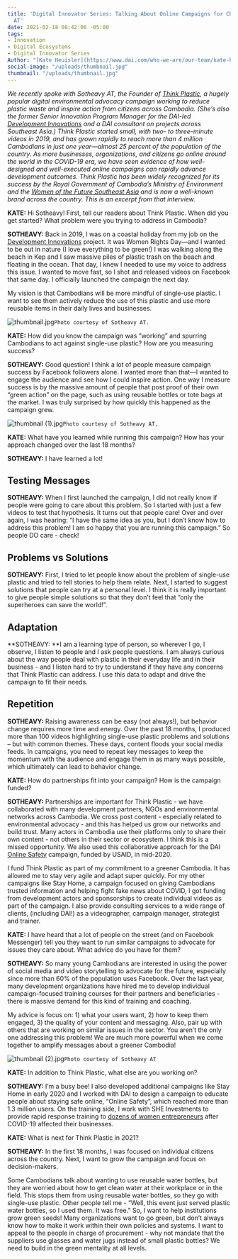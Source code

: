 ```yaml
---
title: 'Digital Innovator Series: Talking About Online Campaigns for Change with Sotheavy
  AT'
date: 2021-02-18 08:42:00 -05:00
tags:
- Innovation
- Digital Ecosystems
- Digital Innovator Series
Author: "[Kate Heuisler](https://www.dai.com/who-we-are/our-team/kate-heuisler)"
social-image: "/uploads/thumbnail.jpg"
thumbnail: "/uploads/thumbnail.jpg"
---
```


*We recently spoke with Sotheavy AT, the Founder of [Think Plastic](https://www.facebook.com/pg/ThinkPlasticNow/community/), a hugely popular digital environmental advocacy campaign working to reduce plastic waste and inspire action from citizens across Cambodia. (She’s also the former Senior Innovation Program Manager for the DAI-led [Development Innovations](https://www.dai.com/our-work/projects/cambodia-development-innovations) and a DAI consultant on projects across Southeast Asia.) Think Plastic started small, with two- to three-minute videos in 2019, and has grown rapidly to reach more than 4 million Cambodians in just one year—almost 25 percent of the population of the country. As more businesses, organizations, and citizens go online around the world in the COVID-19 era, we have seen evidence of how well-designed and well-executed online campaigns can rapidly advance development outcomes. Think Plastic has been widely recognized for its success by the Royal Government of Cambodia’s Ministry of Environment and the [Women of the Future Southeast Asia](https://www.khmertimeskh.com/50814112/at-sotheavy-award-winning-anti-plastic-pioneer/) and is now a well-known brand across the country. This is an excerpt from that interview.*

<!--more-->

**KATE:** Hi Sotheavy! First, tell our readers about Think Plastic. When did you get started? What problem were you trying to address in Cambodia?

**SOTHEAVY:** Back in 2019, I was on a coastal holiday from my job on the [Development Innovations](https://www.development-innovations.org/) project. It was Women Rights Day—and I wanted to be out in nature (I love everything to be green!) I was walking along the beach in Kep and I saw massive piles of plastic trash on the beach and floating in the ocean. That day, I knew I needed to use my voice to address this issue. I wanted to move fast, so I shot and released videos on Facebook that same day. I officially launched the campaign the next day.

My vision is that Cambodians will be more mindful of single-use plastic. I want to see them actively reduce the use of this plastic and use more reusable items in their daily lives and businesses.

![thumbnail.jpg](/uploads/thumbnail.jpg)`Photo courtesy of Sotheavy AT.`

**KATE:** How did you know the campaign was “working” and spurring Cambodians to act against single-use plastic? How are you measuring success?

**SOTHEAVY:** Good question! I think a lot of people measure campaign success by Facebook followers alone. I wanted more than that—I wanted to engage the audience and see how I could inspire action. One way I measure success is by the massive amount of people that post proof of their own “green action” on the page, such as using reusable bottles or tote bags at the market. I was truly surprised by how quickly this happened as the campaign grew.

![thumbnail (1).jpg](/uploads/thumbnail%20(1).jpg)`Photo courtesy of Sotheavy AT.`

**KATE:** What have you learned while running this campaign? How has your approach changed over the last 18 months?

**SOTHEAVY:** I have learned a lot!

## Testing Messages

**SOTHEAVY:** When I first launched the campaign, I did not really know if people were going to care about this problem. So I started with just a few videos to test that hypothesis. It turns out that people care! Over and over again, I was hearing: “I have the same idea as you, but I don’t know how to address this problem! I am so happy that you are running this campaign.” So people DO care - check!

## Problems vs Solutions

**SOTHEAVY:** First, I tried to let people know about the problem of single-use plastic and tried to tell stories to help them relate. Next, I started to suggest solutions that people can try at a personal level. I think it is really important to give people simple solutions so that they don’t feel that “only the superheroes can save the world!”.

## Adaptation

**SOTHEAVY: **I am a learning type of person, so wherever I go, I observe, I listen to people and I ask people questions. I am always curious about the way people deal with plastic in their everyday life and in their business - and I listen hard to try to understand if they have any concerns that Think Plastic can address. I use this data to adapt and drive the campaign to fit their needs.

## Repetition

**SOTHEAVY:** Raising awareness can be easy (not always!), but behavior change requires more time and energy. Over the past 18 months, I produced more than 100 videos highlighting single-use plastic problems and solutions – but with common themes. These days, content floods your social media feeds. In campaigns, you need to repeat key messages to keep the momentum with the audience and engage them in as many ways possible, which ultimately can lead to behavior change.

**KATE:** How do partnerships fit into your campaign? How is the campaign funded?

**SOTHEAVY:** Partnerships are important for Think Plastic - we have collaborated with many development partners, NGOs and environmental networks across Cambodia. We cross post content - especially related to environmental advocacy - and this has helped us grow our networks and build trust. Many actors in Cambodia use their platforms only to share their own content - not others in their sector or ecosystem. I think this is a missed opportunity. We also used this collaborative approach for the DAI [Online Safety](https://medium.com/usaid-2030/staying-safe-online-amid-covid-19-64f02805e5ac) campaign, funded by USAID, in mid-2020.

I fund Think Plastic as part of my commitment to a greener Cambodia. It has allowed me to stay very agile and adapt super quickly. For my other campaigns like Stay Home, a campaign focused on giving Cambodians trusted information and helping fight fake news about COVID, I got funding from development actors and sponsorships to create individual videos as part of the campaign. I also provide consulting services to a wide range of clients, (including DAI!) as a videographer, campaign manager, strategist and trainer.

**KATE:** I have heard that a lot of people on the street (and on Facebook Messenger) tell you they want to run similar campaigns to advocate for issues they care about. What advice do you have for them?

**SOTHEAVY:** So many young Cambodians are interested in using the power of social media and video storytelling to advocate for the future, especially since more than 60% of the population uses Facebook. Over the last year, many development organizations have hired me to develop individual campaign-focused training courses for their partners and beneficiaries - there is massive demand for this kind of training and coaching.

My advice is focus on: 1) what your users want, 2) how to keep them engaged, 3) the quality of your content and messaging. Also, pair up with others that are working on similar issues in the sector. You aren’t the only one addressing this problem! We are much more powerful when we come together to amplify messages about a greener Cambodia!

![thumbnail (2).jpg](/uploads/thumbnail%20(2).jpg)`Photo courtesy of Sotheavy AT`

**KATE:** In addition to Think Plastic, what else are you working on?

**SOTHEAVY:** I’m a busy bee! I also developed additional campaigns like Stay Home in early 2020 and I worked with DAI to design a campaign to educate people about staying safe online, “Online Safety”, which reached more than 1.3 million users. On the training side, I work with SHE Investments to provide rapid response training to [dozens of women entrepreneurs](https://www.khmertimeskh.com/50813131/developing-digital-literacy-essential-for-female-entrepreneurs-in-the-new-normal/) after COVID-19 affected their businesses.

**KATE:** What is next for Think Plastic in 2021?

**SOTHEAVY:** In the first 18 months, I was focused on individual citizens across the country. Next, I want to grow the campaign and focus on decision-makers.

Some Cambodians talk about wanting to use reusable water bottles, but they are worried about how to get clean water at their workplace or in the field. This stops them from using reusable water bottles, so they go with single-use plastic. Other people tell me - “Well, this event just served plastic water bottles, so I used them. It was free.” So, I want to help institutions grow green seeds! Many organizations want to go green, but don’t always know how to make it work within their own policies and systems. I want to appeal to the people in charge of procurement - why not mandate that the suppliers use glasses and water jugs instead of small plastic bottles? We need to build in the green mentality at all levels.